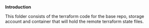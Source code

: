 **Introduction**

This folder consists of the terraform code for the base repo, storage account and container that will hold the remote terraform state files.
